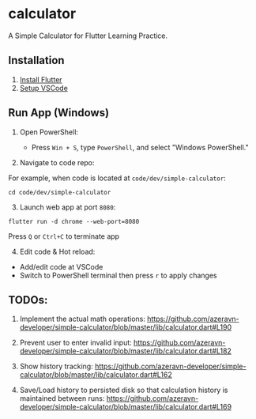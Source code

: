 # calculator

A Simple Calculator for Flutter Learning Practice.

## Installation
1. [Install Flutter](https://docs.flutter.dev/get-started/install)
2. [Setup VSCode](https://docs.flutter.dev/get-started/editor?tab=vscode)

## Run App (Windows)
1. Open PowerShell:
   - Press `Win + S`, type `PowerShell`, and select "Windows PowerShell."

2. Navigate to code repo:

For example, when code is located at ``code/dev/simple-calculator``:
```
cd code/dev/simple-calculator
```

3. Launch web app at port ``8080``:
```
flutter run -d chrome --web-port=8080
```
Press `Q` or `Ctrl+C` to terminate app

4. Edit code & Hot reload:
- Add/edit code at VSCode
- Switch to PowerShell terminal then press `r` to apply changes

## TODOs:

1. Implement the actual math operations:
https://github.com/azeravn-developer/simple-calculator/blob/master/lib/calculator.dart#L190

2. Prevent user to enter invalid input:
https://github.com/azeravn-developer/simple-calculator/blob/master/lib/calculator.dart#L182

3. Show history tracking:
https://github.com/azeravn-developer/simple-calculator/blob/master/lib/calculator.dart#L162

4. Save/Load history to persisted disk so that calculation history is maintained between runs:
https://github.com/azeravn-developer/simple-calculator/blob/master/lib/calculator.dart#L169
